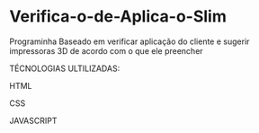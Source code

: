 # Verifica-o-de-Aplica-o-Slim
Programinha Baseado em verificar aplicação do cliente e sugerir impressoras 3D de acordo com o que ele preencher


TÉCNOLOGIAS ULTILIZADAS:

HTML 

CSS

JAVASCRIPT
